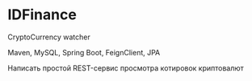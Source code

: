 # IDFinance
CryptoСurrency watcher

Maven, MySQL, Spring Boot, FeignClient, JPA

Написать простой REST-сервис просмотра котировок криптовалют
